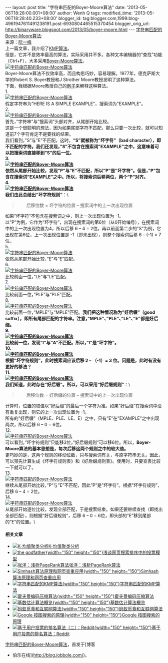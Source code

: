 --- layout: post title: "字符串匹配的Boyer-Moore算法" date:
'2013-05-06T18:28:00.001+08:00' author: Wenh Q tags: modified\_time:
'2013-05-06T18:28:40.233+08:00' blogger\_id:
tag:blogger.com,1999:blog-4961947611491238191.post-6930804465515370454
blogger\_orig\_url:
http://binaryware.blogspot.com/2013/05/boyer-moore.html ---
[字符串匹配的Boyer-Moore算法](http://blog.jobbole.com/39132/?utm_source=rss&utm_medium=rss&utm_campaign=%25e5%25ad%2597%25e7%25ac%25a6%25e4%25b8%25b2%25e5%258c%25b9%25e9%2585%258d%25e7%259a%2584boyer-moore%25e7%25ae%2597%25e6%25b3%2595):\
来源：[阮一峰](http://www.ruanyifeng.com/blog/2013/05/boyer-moore_string_search_algorithm.html)\
上一篇文章，我介绍了[KMP算法](http://blog.jobbole.com/39066/)。\
但是，它并不是效率最高的算法，实际采用并不多。各种文本编辑器的”查找”功能（Ctrl+F），大多采用[Boyer-Moore算法](http://en.wikipedia.org/wiki/Boyer%E2%80%93Moore_string_search_algorithm)。\
[![字符串匹配的Boyer-Moore算法](http://blog.jobbole.com/wp-content/uploads/2013/05/1.jpg "字符串匹配的Boyer-Moore算法")](http://blog.jobbole.com/wp-content/uploads/2013/05/1.jpg "字符串匹配的Boyer-Moore算法")\
Boyer-Moore算法不仅效率高，而且构思巧妙，容易理解。1977年，德克萨斯大学的Robert
S. Boyer教授和J Strother Moore教授发明了这种算法。\
下面，我根据Moore教授自己的[例子](http://www.cs.utexas.edu/~moore/best-ideas/string-searching/fstrpos-example.html)来解释这种算法。\
1.\
[![字符串匹配的Boyer-Moore算法](http://blog.jobbole.com/wp-content/uploads/2013/05/2.png "字符串匹配的Boyer-Moore算法")](http://blog.jobbole.com/wp-content/uploads/2013/05/2.png "字符串匹配的Boyer-Moore算法")\
假定字符串为”HERE IS A SIMPLE EXAMPLE”，搜索词为”EXAMPLE”。\
2.\
[![字符串匹配的Boyer-Moore算法](http://blog.jobbole.com/wp-content/uploads/2013/05/3.png "字符串匹配的Boyer-Moore算法")](http://blog.jobbole.com/wp-content/uploads/2013/05/3.png "字符串匹配的Boyer-Moore算法")\
首先，”字符串”与”搜索词”头部对齐，从尾部开始比较。\
这是一个很聪明的想法，因为如果尾部字符不匹配，那么只要一次比较，就可以知道前7个字符肯定不是要找的结果。\
我们看到，”S”与”E”不匹配。这时，**“S”就被称为”坏字符”（bad
character），即不匹配的字符。**我们还发现，”S”不包含在搜索词”EXAMPLE”之中，这意味着可以把搜索词直接移到”S”的后一位。\
3.\
[![字符串匹配的Boyer-Moore算法](http://blog.jobbole.com/wp-content/uploads/2013/05/4.png "字符串匹配的Boyer-Moore算法")](http://blog.jobbole.com/wp-content/uploads/2013/05/4.png "字符串匹配的Boyer-Moore算法")\
依然从尾部开始比较，发现”P”与”E”不匹配，所以”P”是”坏字符”。但是，”P”包含在搜索词”EXAMPLE”之中。所以，将搜索词后移两位，两个”P”对齐。\
4.\
[![字符串匹配的Boyer-Moore算法](http://blog.jobbole.com/wp-content/uploads/2013/05/5.png "字符串匹配的Boyer-Moore算法")](http://blog.jobbole.com/wp-content/uploads/2013/05/5.png "字符串匹配的Boyer-Moore算法")\
我们由此总结出**“坏字符规则”**：\

> 　　后移位数 = 坏字符的位置 – 搜索词中的上一次出现位置

如果”坏字符”不包含在搜索词之中，则上一次出现位置为 -1。\
以”P”为例，它作为”坏字符”，出现在搜索词的第6位（从0开始编号），在搜索词中的上一次出现位置为4，所以后移
6 – 4 = 2位。再以前面第二步的”S”为例，它出现在第6位，上一次出现位置是
-1（即未出现），则整个搜索词后移 6 – (-1) = 7位。\
5.\
[![字符串匹配的Boyer-Moore算法](http://blog.jobbole.com/wp-content/uploads/2013/05/6.png "字符串匹配的Boyer-Moore算法")](http://blog.jobbole.com/wp-content/uploads/2013/05/6.png "字符串匹配的Boyer-Moore算法")\
依然从尾部开始比较，”E”与”E”匹配。\
6.\
[![字符串匹配的Boyer-Moore算法](http://blog.jobbole.com/wp-content/uploads/2013/05/7.png "字符串匹配的Boyer-Moore算法")](http://blog.jobbole.com/wp-content/uploads/2013/05/7.png "字符串匹配的Boyer-Moore算法")\
比较前面一位，”LE”与”LE”匹配。\
7.\
[![字符串匹配的Boyer-Moore算法](http://blog.jobbole.com/wp-content/uploads/2013/05/8.png "字符串匹配的Boyer-Moore算法")](http://blog.jobbole.com/wp-content/uploads/2013/05/8.png "字符串匹配的Boyer-Moore算法")\
比较前面一位，”PLE”与”PLE”匹配。\
8.\
[![字符串匹配的Boyer-Moore算法](http://blog.jobbole.com/wp-content/uploads/2013/05/9.png "字符串匹配的Boyer-Moore算法")](http://blog.jobbole.com/wp-content/uploads/2013/05/9.png "字符串匹配的Boyer-Moore算法")\
比较前面一位，”MPLE”与”MPLE”匹配。**我们把这种情况称为”好后缀”（good
suffix），即所有尾部匹配的字符串。**注意，”MPLE”、”PLE”、”LE”、”E”都是好后缀。\
9.\
[![字符串匹配的Boyer-Moore算法](http://blog.jobbole.com/wp-content/uploads/2013/05/10.png "字符串匹配的Boyer-Moore算法")](http://blog.jobbole.com/wp-content/uploads/2013/05/10.png "字符串匹配的Boyer-Moore算法")\
比较前一位，发现”I”与”A”不匹配。所以，”I”是”坏字符”。\
10.\
[![字符串匹配的Boyer-Moore算法](http://blog.jobbole.com/wp-content/uploads/2013/05/11.png "字符串匹配的Boyer-Moore算法")](http://blog.jobbole.com/wp-content/uploads/2013/05/11.png "字符串匹配的Boyer-Moore算法")\
根据”坏字符规则”，此时搜索词应该后移 2 – （-1）= 3
位。问题是，此时有没有更好的移法？\
11.\
[![字符串匹配的Boyer-Moore算法](http://blog.jobbole.com/wp-content/uploads/2013/05/12.png "字符串匹配的Boyer-Moore算法")](http://blog.jobbole.com/wp-content/uploads/2013/05/12.png "字符串匹配的Boyer-Moore算法")\
我们知道，此时存在”好后缀”。所以，可以采用**“好后缀规则”**：\

> 　　后移位数 = 好后缀的位置 – 搜索词中的上一次出现位置

计算时，位置的取值以”好后缀”的最后一个字符为准。如果”好后缀”在搜索词中没有重复出现，则它的上一次出现位置为
-1。\
所有的”好后缀”（MPLE、PLE、LE、E）之中，只有”E”在”EXAMPLE”之中出现两次，所以后移
6 – 0 = 6位。\
12.\
[![字符串匹配的Boyer-Moore算法](http://blog.jobbole.com/wp-content/uploads/2013/05/13.png "字符串匹配的Boyer-Moore算法")](http://blog.jobbole.com/wp-content/uploads/2013/05/13.png "字符串匹配的Boyer-Moore算法")\
可以看到，”坏字符规则”只能移3位，”好后缀规则”可以移6位。所以，**Boyer-Moore算法的基本思想是，每次后移这两个规则之中的较大值。**\
更巧妙的是，这两个规则的移动位数，只与搜索词有关，与原字符串无关。因此，可以预先计算生成《坏字符规则表》和《好后缀规则表》。使用时，只要查表比较一下就可以了。\
13.\
[![字符串匹配的Boyer-Moore算法](http://blog.jobbole.com/wp-content/uploads/2013/05/14.png "字符串匹配的Boyer-Moore算法")](http://blog.jobbole.com/wp-content/uploads/2013/05/14.png "字符串匹配的Boyer-Moore算法")\
继续从尾部开始比较，”P”与”E”不匹配，因此”P”是”坏字符”。根据”坏字符规则”，后移
6 – 4 = 2位。\
14.\
[![字符串匹配的Boyer-Moore算法](http://blog.jobbole.com/wp-content/uploads/2013/05/15.png "字符串匹配的Boyer-Moore算法")](http://blog.jobbole.com/wp-content/uploads/2013/05/15.png "字符串匹配的Boyer-Moore算法")\
从尾部开始逐位比较，发现全部匹配，于是搜索结束。如果还要继续查找（即找出全部匹配），则根据”好后缀规则”，后移
6 – 0 = 6位，即头部的”E”移到尾部的”E”的位置。\

#### 相关文章

-   [![K-均值聚类分析](http://www.jobbole.net/wp-content/uploads/2013/02/kmeans_thumb2-150x150.gifimgmax800)](http://blog.jobbole.com/16048/)[K-均值聚类分析](http://blog.jobbole.com/16048/)
-   [![the
    godfather](http://blog.jobbole.com/wp-content/uploads/2012/05/the-godfather-150x150.jpg){width="150"
    height="150"}](http://blog.jobbole.com/20692/)[浅谈网页搜索排序中的投票模型](http://blog.jobbole.com/20692/)
-   [![张洋：浅析PageRank算法](http://blog.jobbole.com/wp-content/uploads/2012/07/google-pagerank.png)](http://blog.jobbole.com/23286/)[张洋：浅析PageRank算法](http://blog.jobbole.com/23286/)
-   [![Simhash算法原理和网页查重应用](http://blog.jobbole.com/wp-content/uploads/2012/06/Simhash-algorithm-principle-and-web-pages-to-check-for-re-application1-150x150.png){width="150"
    height="150"}](http://blog.jobbole.com/21928/)[Simhash算法原理和网页查重应用](http://blog.jobbole.com/21928/)
-   [![字符串匹配的KMP算法](http://blog.jobbole.com/wp-content/uploads/2013/05/kmp-01-150x150.jpg){width="150"
    height="150"}](http://blog.jobbole.com/39066/)[字符串匹配的KMP算法](http://blog.jobbole.com/39066/)
-   [![霍夫曼编码压缩算法](http://blog.jobbole.com/wp-content/uploads/2012/05/Huffman-encoding-compression-algorithm1-150x150.png){width="150"
    height="150"}](http://blog.jobbole.com/20091/)[霍夫曼编码压缩算法](http://blog.jobbole.com/20091/)
-   [![基数估计算法概览](http://blog.jobbole.com/wp-content/uploads/2012/11/cardinality-estimation-150x150.jpg){width="150"
    height="150"}](http://blog.jobbole.com/30671/)[基数估计算法概览](http://blog.jobbole.com/30671/)
-   [![蚂蚁觅食和互联网算法](http://blog.jobbole.com/wp-content/uploads/2012/08/anternet_thumb-150x150.jpg){width="150"
    height="150"}](http://blog.jobbole.com/26123/)[蚂蚁觅食和互联网算法](http://blog.jobbole.com/26123/)
-   [![Google
    按图搜索的原理](http://blog.jobbole.com/wp-content/uploads/2012/05/What-is-the-principle-of-Google-Image-Search1-150x150.jpg){width="150"
    height="150"}](http://blog.jobbole.com/20536/)[Google
    按图搜索的原理](http://blog.jobbole.com/20536/)
-   [![基于用户投票的排名算法（二）：Reddit](http://blog.jobbole.com/wp-content/uploads/2012/03/ranking-algorithm-based-on-users-vote201-150x150.jpg){width="150"
    height="150"}](http://blog.jobbole.com/15727/)[基于用户投票的排名算法：Reddit](http://blog.jobbole.com/15727/)

[字符串匹配的Boyer-Moore算法](http://blog.jobbole.com/39132/)，首发于[博客
- 伯乐在线](http://blog.jobbole.com/)。
